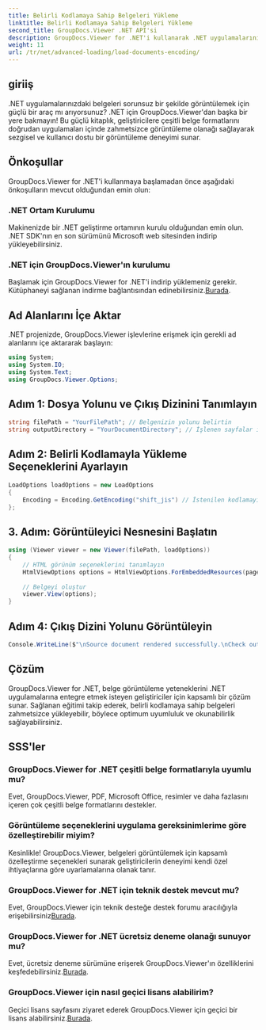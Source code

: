 ```yaml
---
title: Belirli Kodlamaya Sahip Belgeleri Yükleme
linktitle: Belirli Kodlamaya Sahip Belgeleri Yükleme
second_title: GroupDocs.Viewer .NET API'si
description: GroupDocs.Viewer for .NET'i kullanarak .NET uygulamalarınızı kusursuz belge görüntülemeyle geliştirin. Özel kodlamaya sahip belgeleri zahmetsizce yükleyin ve görüntüleme deneyimini özelleştirin.
weight: 11
url: /tr/net/advanced-loading/load-documents-encoding/
---
```

## giriiş
.NET uygulamalarınızdaki belgeleri sorunsuz bir şekilde görüntülemek için güçlü bir araç mı arıyorsunuz? .NET için GroupDocs.Viewer'dan başka bir yere bakmayın! Bu güçlü kitaplık, geliştiricilere çeşitli belge formatlarını doğrudan uygulamaları içinde zahmetsizce görüntüleme olanağı sağlayarak sezgisel ve kullanıcı dostu bir görüntüleme deneyimi sunar.
## Önkoşullar
GroupDocs.Viewer for .NET'i kullanmaya başlamadan önce aşağıdaki önkoşulların mevcut olduğundan emin olun:
### .NET Ortam Kurulumu
Makinenizde bir .NET geliştirme ortamının kurulu olduğundan emin olun. .NET SDK'nın en son sürümünü Microsoft web sitesinden indirip yükleyebilirsiniz.
### .NET için GroupDocs.Viewer'ın kurulumu
 Başlamak için GroupDocs.Viewer for .NET'i indirip yüklemeniz gerekir. Kütüphaneyi sağlanan indirme bağlantısından edinebilirsiniz.[Burada](https://releases.groupdocs.com/viewer/net/).

## Ad Alanlarını İçe Aktar
.NET projenizde, GroupDocs.Viewer işlevlerine erişmek için gerekli ad alanlarını içe aktararak başlayın:
```csharp
using System;
using System.IO;
using System.Text;
using GroupDocs.Viewer.Options;
```

## Adım 1: Dosya Yolunu ve Çıkış Dizinini Tanımlayın
```csharp
string filePath = "YourFilePath"; // Belgenizin yolunu belirtin
string outputDirectory = "YourDocumentDirectory"; // İşlenen sayfalar için çıktı dizinini tanımlayın
```
## Adım 2: Belirli Kodlamayla Yükleme Seçeneklerini Ayarlayın
```csharp
LoadOptions loadOptions = new LoadOptions
{
    Encoding = Encoding.GetEncoding("shift_jis") // İstenilen kodlamayı ayarlayın (örneğin,shift_jis)
};
```
## 3. Adım: Görüntüleyici Nesnesini Başlatın
```csharp
using (Viewer viewer = new Viewer(filePath, loadOptions))
{
    // HTML görünüm seçeneklerini tanımlayın
    HtmlViewOptions options = HtmlViewOptions.ForEmbeddedResources(pageFilePathFormat);
    
    // Belgeyi oluştur
    viewer.View(options);
}
```
## Adım 4: Çıkış Dizini Yolunu Görüntüleyin
```csharp
Console.WriteLine($"\nSource document rendered successfully.\nCheck output in {outputDirectory}.");
```

## Çözüm
GroupDocs.Viewer for .NET, belge görüntüleme yeteneklerini .NET uygulamalarına entegre etmek isteyen geliştiriciler için kapsamlı bir çözüm sunar. Sağlanan eğitimi takip ederek, belirli kodlamaya sahip belgeleri zahmetsizce yükleyebilir, böylece optimum uyumluluk ve okunabilirlik sağlayabilirsiniz.
## SSS'ler
### GroupDocs.Viewer for .NET çeşitli belge formatlarıyla uyumlu mu?
Evet, GroupDocs.Viewer, PDF, Microsoft Office, resimler ve daha fazlasını içeren çok çeşitli belge formatlarını destekler.
### Görüntüleme seçeneklerini uygulama gereksinimlerime göre özelleştirebilir miyim?
Kesinlikle! GroupDocs.Viewer, belgeleri görüntülemek için kapsamlı özelleştirme seçenekleri sunarak geliştiricilerin deneyimi kendi özel ihtiyaçlarına göre uyarlamalarına olanak tanır.
### GroupDocs.Viewer for .NET için teknik destek mevcut mu?
 Evet, GroupDocs.Viewer için teknik desteğe destek forumu aracılığıyla erişebilirsiniz[Burada](https://forum.groupdocs.com/c/viewer/9).
### GroupDocs.Viewer for .NET ücretsiz deneme olanağı sunuyor mu?
Evet, ücretsiz deneme sürümüne erişerek GroupDocs.Viewer'ın özelliklerini keşfedebilirsiniz.[Burada](https://releases.groupdocs.com/).
### GroupDocs.Viewer için nasıl geçici lisans alabilirim?
 Geçici lisans sayfasını ziyaret ederek GroupDocs.Viewer için geçici bir lisans alabilirsiniz.[Burada](https://purchase.groupdocs.com/temporary-license/).